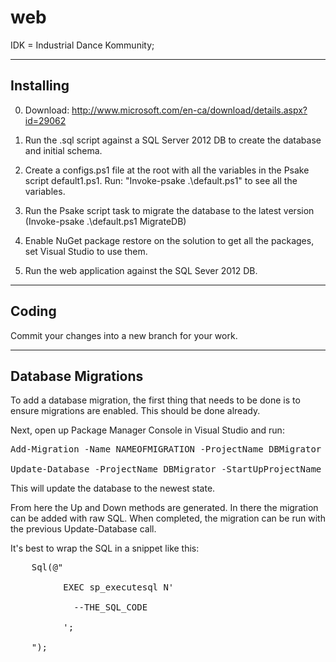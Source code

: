 web
===

IDK = Industrial Dance Kommunity;


----------------------
Installing
----------------------

0. Download: http://www.microsoft.com/en-ca/download/details.aspx?id=29062

1. Run the .sql script against a SQL Server 2012 DB to create the database and initial schema.

2. Create a configs.ps1 file at the root with all the variables in the Psake script default1.ps1. Run: "Invoke-psake .\default.ps1" to see all the variables. 

3. Run the Psake script task to migrate the database to the latest version (Invoke-psake .\default.ps1 MigrateDB) 

4. Enable NuGet package restore on the solution to get all the packages, set Visual Studio to use them.

5. Run the web application against the SQL Sever 2012 DB.


----------------------
Coding
----------------------

Commit your changes into a new branch for your work. 


----------------------
Database Migrations
----------------------


To add a database migration, the first thing that needs to be done is to ensure migrations are enabled. This should be done already. 

Next, open up Package Manager Console in Visual Studio and run: 

<pre>
Add-Migration -Name NAMEOFMIGRATION -ProjectName DBMigrator -StartUpProjectName DBMigrator -ConnectionStringName DasKlubDB

Update-Database -ProjectName DBMigrator -StartUpProjectName DBMigrator -verbose
</pre>
 
This will update the database to the newest state. 

From here the Up and Down methods are generated. In there the migration can be added with raw SQL. When completed, the migration can be run with the previous Update-Database call. 


It's best to wrap the SQL in a snippet like this:
<pre>
    Sql(@"
    
          EXEC sp_executesql N'
            
            --THE_SQL_CODE
            
          ';

    ");
</pre>
